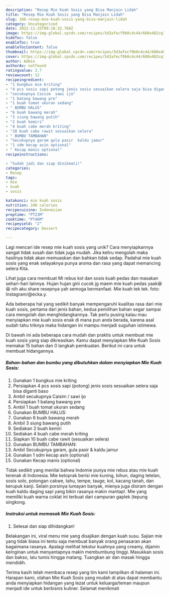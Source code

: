 ```yaml
---
description: "Resep Mie Kuah Sosis yang Bisa Manjain Lidah"
title: "Resep Mie Kuah Sosis yang Bisa Manjain Lidah"
slug: 166-resep-mie-kuah-sosis-yang-bisa-manjain-lidah
category: Uncategorized
date: 2022-11-25T09:18:32.768Z
image: https://img-global.cpcdn.com/recipes/5d3afecf9b0c4c44/680x482cq70/mie-kuah-sosis-foto-resep-utama.jpg
hideToc: false
enableToc: true
enableTocContent: false
thumbnail: https://img-global.cpcdn.com/recipes/5d3afecf9b0c4c44/680x482cq70/mie-kuah-sosis-foto-resep-utama.jpg
cover: https://img-global.cpcdn.com/recipes/5d3afecf9b0c4c44/680x482cq70/mie-kuah-sosis-foto-resep-utama.jpg
author: Admin
authorAv: notfound
ratingvalue: 3.7
reviewcount: 12
recipeingredient:
- "1 bungkus mie kriting"
- "4 pcs sosis sapi potong jenis sosis sesuaikan selera saja bisa diganti baso"
- "secukupnya Caisim  sawi ijo"
- "1 batang bawang pre"
- "1 buah tomat ukuran sedang"
- " BUMBU HALUS"
- "6 buah bawang merah"
- "3 siung bawang putih"
- "2 buah kemiri"
- "4 buah cabe merah kriting"
- "10 buah cabe rawit sesuaikan selera"
- " BUMBU TAMBAHAN"
- "Secukupnya garam gula pasir  kaldu jamur"
- "1 sdm kecap asin optional"
- " Kecap manis optional"
recipeinstructions:

- "Sudah jadi dan siap dinikmati!"
categories:
- Resep
tags:
- mie
- kuah
- sosis

katakunci: mie kuah sosis 
nutrition: 248 calories
recipecuisine: Indonesian
preptime: "PT23M"
cooktime: "PT46M"
recipeyield: "2"
recipecategory: Dessert

---
```





Lagi mencari ide resep mie kuah sosis yang unik? Cara menyiapkannya sangat tidak susah dan tidak juga mudah. Jika keliru mengolah maka hasilnya tidak akan memuaskan dan bahkan tidak sedap. Padahal mie kuah sosis yang enak selayaknya punya aroma dan rasa yang dapat memancing selera Kita.





Lihat juga cara membuat Mi rebus kol dan sosis kuah pedas dan masakan sehari-hari lainnya. Hujan hujan gini cucok jg maem mie kuah pedas yaak😆😆 nih aku share resepnya yah semoga bermanfaat. Mie kuah tek tek. foto: Instagram/@ecka.y.

Ada beberapa hal yang sedikit banyak mempengaruhi kualitas rasa dari mie kuah sosis, pertama dari jenis bahan, kedua pemilihan bahan segar sampai cara mengolah dan menghidangkannya. Tak perlu pusing kalau mau menyiapkan mie kuah sosis enak di mana pun anda berada, karena asal sudah tahu triknya maka hidangan ini mampu menjadi suguhan istimewa.






Di bawah ini ada beberapa cara mudah dan praktis untuk membuat mie kuah sosis yang siap dikreasikan. Kamu dapat menyiapkan Mie Kuah Sosis memakai 15 bahan dan 0 langkah pembuatan. Berikut ini cara untuk membuat hidangannya.

<!--inarticleads1-->

##### Bahan-bahan dan bumbu yang dibutuhkan dalam menyiapkan Mie Kuah Sosis:

1. Gunakan 1 bungkus mie kriting
1. Persiapkan 4 pcs sosis sapi (potong) jenis sosis sesuaikan selera saja bisa diganti baso
1. Ambil secukupnya Caisim / sawi ijo
1. Persiapkan 1 batang bawang pre
1. Ambil 1 buah tomat ukuran sedang
1. Gunakan  BUMBU HALUS:
1. Gunakan 6 buah bawang merah
1. Ambil 3 siung bawang putih
1. Sediakan 2 buah kemiri
1. Sediakan 4 buah cabe merah kriting
1. Siapkan 10 buah cabe rawit (sesuaikan selera)
1. Gunakan  BUMBU TAMBAHAN:
1. Ambil Secukupnya garam, gula pasir &amp; kaldu jamur
1. Gunakan 1 sdm kecap asin (optional)
1. Gunakan  Kecap manis (optional)


Tidak sedikit yang menilai bahwa Indomie punya mie rebus atau mie kuah terenak di Indonesia. Mie ketoprak berisi mie kuning, bihun, daging tetelan, sosis solo, potongan cakwe, tahu, tempe, tauge, kol, kacang tanah, dan kerupuk kanji. Selain porsinya lumayan banyak, mienya juga disiram dengan kuah kaldu daging sapi yang bikin rasanya makin mantap!. Mie yang memiliki kuah warna coklat ini terbuat dari campuran gaplek (tepung singkong. 

<!--inarticleads2-->

##### Instruksi untuk memasak Mie Kuah Sosis:


1. Selesai dan siap dihidangkan!

Belakangan ini, viral menu mie yang disajikan dengan kuah susu. Sajian mie yang tidak biasa ini tentu saja membuat banyak orang penasaran akan bagaimana rasanya. Apalagi melihat tekstur kuahnya yang creamy, dijamin keinginan untuk menyantapnya makin membumbung tinggi. Masukkan sosis dan bakso, lalu tumis hingga matang. Tuangkan air dan masak hingga mendidih. 

Terima kasih telah membaca resep yang tim kami tampilkan di halaman ini. Harapan kami, olahan Mie Kuah Sosis yang mudah di atas dapat membantu anda menyiapkan hidangan yang lezat untuk keluarga/teman maupun menjadi ide untuk berbisnis kuliner. Selamat menikmati
